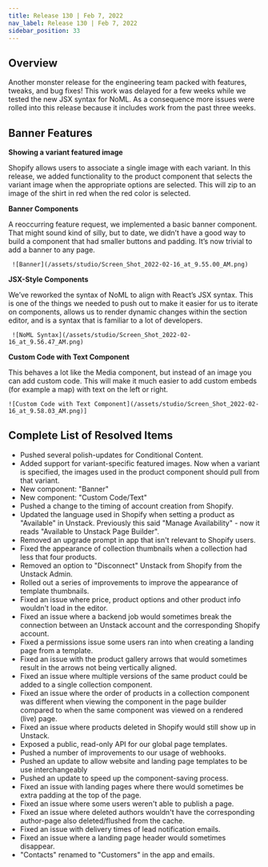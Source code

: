 ```yaml
---
title: Release 130 | Feb 7, 2022
nav_label: Release 130 | Feb 7, 2022
sidebar_position: 33
---
```


## Overview

Another monster release for the engineering team packed with features, tweaks, and bug fixes! This work was delayed for
a few weeks while we tested the new JSX syntax for NoML. As a consequence more issues were rolled into this release
because it includes work from the past three weeks.

## Banner Features

**Showing a variant featured image**

Shopify allows users to associate a single image with each variant. In this release, we added functionality to the
product component that selects the variant image when the appropriate options are selected. This will zip to an image of
the shirt in red when the red color is selected.

**Banner Components**

A reoccurring feature request, we implemented a basic banner component. That might sound kind of silly, but to date, we
didn’t have a good way to build a component that had smaller buttons and padding. It’s now trivial to add a banner to
any page.

     ![Banner](/assets/studio/Screen_Shot_2022-02-16_at_9.55.00_AM.png) 

**JSX-Style Components**

We’ve reworked the syntax of NoML to align with React’s JSX syntax. This is one of the things we needed to push out to
make it easier for us to iterate on components, allows us to render dynamic changes within the section editor, and is a
syntax that is familiar to a lot of developers.

     ![NoML Syntax](/assets/studio/Screen_Shot_2022-02-16_at_9.56.47_AM.png)

**Custom Code with Text Component**

This behaves a lot like the Media component, but instead of an image you can add custom code. This will make it much
easier to add custom embeds (for example a map) with text on the left or right.

    ![Custom Code with Text Component](/assets/studio/Screen_Shot_2022-02-16_at_9.58.03_AM.png)]

## Complete List of Resolved Items

* Pushed several polish-updates for Conditional Content.
* Added support for variant-specific featured images. Now when a variant is specified, the images used in the product
  component should pull from that variant.
* New component: "Banner"
* New component: "Custom Code/Text"
* Pushed a change to the timing of account creation from Shopify.
* Updated the language used in Shopify when setting a product as "Available" in Unstack. Previously this said "Manage
  Availability" - now it reads "Available to Unstack Page Builder".
* Removed an upgrade prompt in app that isn't relevant to Shopify users.
* Fixed the appearance of collection thumbnails when a collection had less that four products.
* Removed an option to "Disconnect" Unstack from Shopify from the Unstack Admin.
* Rolled out a series of improvements to improve the appearance of template thumbnails.
* Fixed an issue where price, product options and other product info wouldn't load in the editor.
* Fixed an issue where a backend job would sometimes break the connection between an Unstack account and the
  corresponding Shopify account.
* Fixed a permissions issue some users ran into when creating a landing page from a template.
* Fixed an issue with the product gallery arrows that would sometimes result in the arrows not being vertically aligned.
* Fixed an issue where multiple versions of the same product could be added to a single collection component.
* Fixed an issue where the order of products in a collection component was different when viewing the component in the
  page builder compared to when the same component was viewed on a rendered (live) page.
* Fixed an issue where products deleted in Shopify would still show up in Unstack.
* Exposed a public, read-only API for our global page templates.
* Pushed a number of improvements to our usage of webhooks.
* Pushed an update to allow website and landing page templates to be use interchangeably
* Pushed an update to speed up the component-saving process.
* Fixed an issue with landing pages where there would sometimes be extra padding at the top of the page.
* Fixed an issue where some users weren't able to publish a page.
* Fixed an issue where deleted authors wouldn't have the corresponding author-page also deleted/flushed from the cache.
* Fixed an issue with delivery times of lead notification emails.
* Fixed an issue where a landing page header would sometimes disappear.
* "Contacts" renamed to "Customers" in the app and emails.
